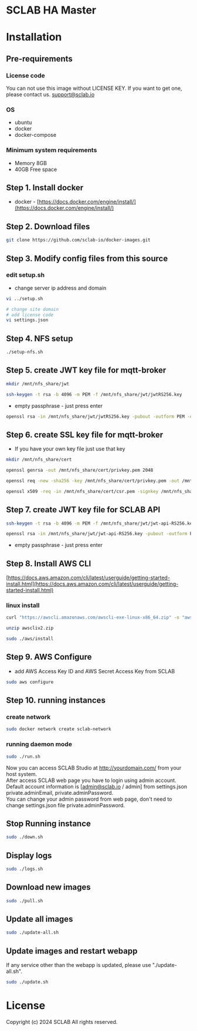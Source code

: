 SCLAB HA Master
===================

# Installation

## Pre-requirements

### License code

You can not use this image without LICENSE KEY.
If you want to get one, please contact us. [support@sclab.io](mailto://support@sclab.io)

### OS

* ubuntu
* docker
* docker-compose

### Minimum system requirements

* Memory 8GB
* 40GB Free space

## Step 1. Install docker

* docker - [https://docs.docker.com/engine/install/](https://docs.docker.com/engine/install/)

## Step 2. Download files

~~~bash
git clone https://github.com/sclab-io/docker-images.git
~~~

## Step 3. Modify config files from this source

### edit setup.sh

* change server ip address and domain

~~~bash
vi ../setup.sh

# change site domain
# add license code
vi settings.json
~~~

## Step 4. NFS setup

~~~bash
./setup-nfs.sh
~~~

## Step 5. create JWT key file for mqtt-broker

~~~bash
mkdir /mnt/nfs_share/jwt
~~~

~~~bash
ssh-keygen -t rsa -b 4096 -m PEM -f /mnt/nfs_share/jwt/jwtRS256.key
~~~

* empty passphrase - just press enter

~~~bash
openssl rsa -in /mnt/nfs_share/jwt/jwtRS256.key -pubout -outform PEM -out /mnt/nfs_share/jwt/jwtRS256.key.pub
~~~

## Step 6. create SSL key file for mqtt-broker

* If you have your own key file just use that key

~~~bash
mkdir /mnt/nfs_share/cert
~~~

~~~bash
openssl genrsa -out /mnt/nfs_share/cert/privkey.pem 2048
~~~

~~~bash
openssl req -new -sha256 -key /mnt/nfs_share/cert/privkey.pem -out /mnt/nfs_share/cert/csr.pem
~~~

~~~bash
openssl x509 -req -in /mnt/nfs_share/cert/csr.pem -signkey /mnt/nfs_share/cert/privkey.pem -out /mnt/nfs_share/cert/cert.pem
~~~

## Step 7. create JWT key file for SCLAB API

~~~bash
ssh-keygen -t rsa -b 4096 -m PEM -f /mnt/nfs_share/jwt/jwt-api-RS256.key
~~~

~~~bash
openssl rsa -in /mnt/nfs_share/jwt/jwt-api-RS256.key -pubout -outform PEM -out /mnt/nfs_share/jwt/jwt-api-RS256.key.pub
~~~

* empty passphrase - just press enter

## Step 8. Install AWS CLI

[https://docs.aws.amazon.com/cli/latest/userguide/getting-started-install.html](https://docs.aws.amazon.com/cli/latest/userguide/getting-started-install.html)

### linux install

~~~bash
curl "https://awscli.amazonaws.com/awscli-exe-linux-x86_64.zip" -o "awscliv2.zip"
~~~

~~~bash
unzip awscliv2.zip
~~~

~~~bash
sudo ./aws/install
~~~

## Step 9. AWS Configure

* add AWS Access Key ID and AWS Secret Access Key from SCLAB

~~~bash
sudo aws configure
~~~

## Step 10. running instances

### create network

```bash
sudo docker network create sclab-network
```

### running daemon mode

```bash
sudo ./run.sh
```

Now you can access SCLAB Studio at <http://yourdomain.com/> from your host system.  
After access SCLAB web page you have to login using admin account.  
Default account information is [admin@sclab.io / admin] from settings.json private.adminEmail, private.adminPassword.  
You can change your admin password from web page, don't need to change settings.json file private.adminPassword.  

## Stop Running instance

```bash
sudo ./down.sh
```

## Display logs

```bash
sudo ./logs.sh
```

## Download new images

```bash
sudo ./pull.sh
```

## Update all images

```bash
sudo ./update-all.sh
```

## Update images and restart webapp

If any service other than the webapp is updated, please use "./update-all.sh".

```bash
sudo ./update.sh
```

# License

Copyright (c) 2024 SCLAB All rights reserved.
